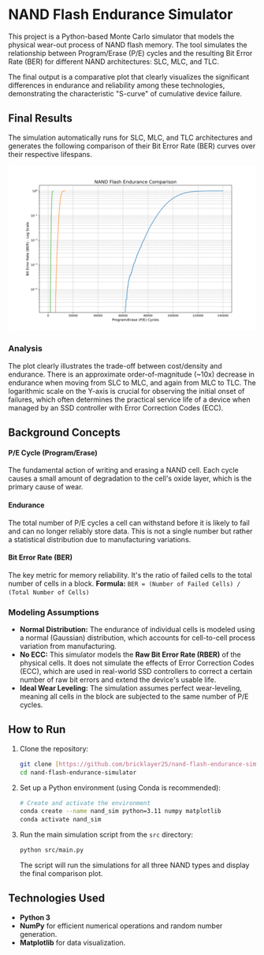 # NAND Flash Endurance Simulator

This project is a Python-based Monte Carlo simulator that models the physical wear-out process of NAND flash memory. The tool simulates the relationship between Program/Erase (P/E) cycles and the resulting Bit Error Rate (BER) for different NAND architectures: SLC, MLC, and TLC.

The final output is a comparative plot that clearly visualizes the significant differences in endurance and reliability among these technologies, demonstrating the characteristic "S-curve" of cumulative device failure.

## Final Results

The simulation automatically runs for SLC, MLC, and TLC architectures and generates the following comparison of their Bit Error Rate (BER) curves over their respective lifespans.

![NAND Endurance Comparison](results/nand_endurance_comparison.png)

### Analysis
The plot clearly illustrates the trade-off between cost/density and endurance. There is an approximate order-of-magnitude (~10x) decrease in endurance when moving from SLC to MLC, and again from MLC to TLC. The logarithmic scale on the Y-axis is crucial for observing the initial onset of failures, which often determines the practical service life of a device when managed by an SSD controller with Error Correction Codes (ECC).

## Background Concepts

#### P/E Cycle (Program/Erase)
The fundamental action of writing and erasing a NAND cell. Each cycle causes a small amount of degradation to the cell's oxide layer, which is the primary cause of wear.

#### Endurance
The total number of P/E cycles a cell can withstand before it is likely to fail and can no longer reliably store data. This is not a single number but rather a statistical distribution due to manufacturing variations.

#### Bit Error Rate (BER)
The key metric for memory reliability. It's the ratio of failed cells to the total number of cells in a block.
**Formula:** `BER = (Number of Failed Cells) / (Total Number of Cells)`

### Modeling Assumptions
* **Normal Distribution:** The endurance of individual cells is modeled using a normal (Gaussian) distribution, which accounts for cell-to-cell process variation from manufacturing.
* **No ECC:** This simulator models the **Raw Bit Error Rate (RBER)** of the physical cells. It does not simulate the effects of Error Correction Codes (ECC), which are used in real-world SSD controllers to correct a certain number of raw bit errors and extend the device's usable life.
* **Ideal Wear Leveling:** The simulation assumes perfect wear-leveling, meaning all cells in the block are subjected to the same number of P/E cycles.

## How to Run

1.  Clone the repository:
    ```bash
    git clone [https://github.com/bricklayer25/nand-flash-endurance-simulator.git](https://github.com/bricklayer25/nand-flash-endurance-simulator.git)
    cd nand-flash-endurance-simulator
    ```
2.  Set up a Python environment (using Conda is recommended):
    ```bash
    # Create and activate the environment
    conda create --name nand_sim python=3.11 numpy matplotlib
    conda activate nand_sim
    ```
3.  Run the main simulation script from the `src` directory:
    ```bash
    python src/main.py
    ```
    The script will run the simulations for all three NAND types and display the final comparison plot.

## Technologies Used
* **Python 3**
* **NumPy** for efficient numerical operations and random number generation.
* **Matplotlib** for data visualization.